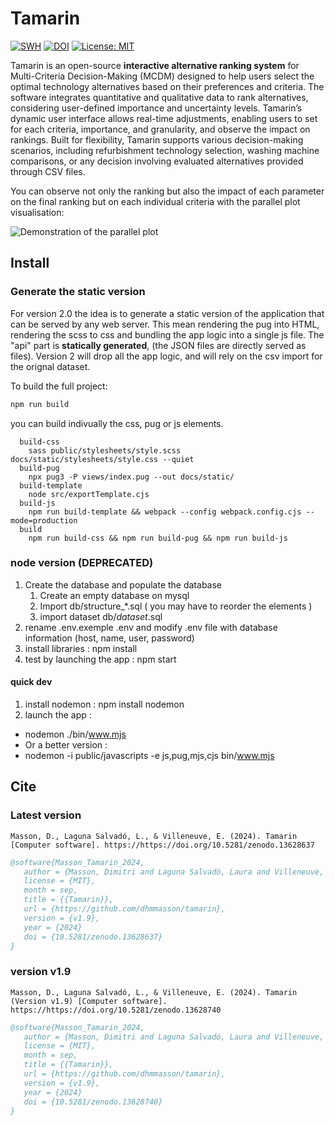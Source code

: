 # Tamarin

[![SWH](https://archive.softwareheritage.org/badge/origin/https://github.com/dhmmasson/rezbuild-emperor-tamarin/)](https://archive.softwareheritage.org/browse/origin/?origin_url=https://github.com/dhmmasson/rezbuild-emperor-tamarin)
[![DOI](https://zenodo.org/badge/DOI/10.5281/zenodo.13628740.svg)](https://doi.org/10.5281/zenodo.13628740)
[![License: MIT](https://img.shields.io/badge/License-MIT-yellow.svg)](https://opensource.org/licenses/MIT)

Tamarin is an open-source **interactive alternative ranking system** for Multi-Criteria Decision-Making (MCDM) designed to help users select the optimal technology alternatives based on their preferences and criteria. The software integrates quantitative and qualitative data to rank alternatives, considering user-defined importance and uncertainty levels. Tamarin’s dynamic user interface allows real-time adjustments, enabling users to set for each criteria, importance, and granularity, and observe the impact on rankings. Built for flexibility, Tamarin supports various decision-making scenarios, including refurbishment technology selection, washing machine comparisons, or any decision involving evaluated alternatives provided through CSV files.

You can observe not only the ranking but also the impact of each parameter on the final ranking but on each individual criteria with the parallel plot visualisation: 

![Demonstration of the parallel plot](/docs/parallelPlotCoordinate.gif)

## Install

### Generate the static version 

For version 2.0 the idea is to generate a static version of the application that can be served by any web server. This mean rendering the pug into HTML, rendering the scss to css and bundling the app logic into a single js file. The "api" part is **statically generated**, (the JSON files are directly served as files). 
Version 2 will drop all the app logic, and will rely on the csv import for the orignal dataset.

To build the full project: 
```bash
npm run build 
``` 
you can build indivually the css, pug or js elements. 
```
  build-css
    sass public/stylesheets/style.scss docs/static/stylesheets/style.css --quiet
  build-pug
    npx pug3 -P views/index.pug --out docs/static/
  build-template
    node src/exportTemplate.cjs
  build-js
    npm run build-template && webpack --config webpack.config.cjs --mode=production
  build
    npm run build-css && npm run build-pug && npm run build-js 
```

### node version (DEPRECATED)

1. Create the database and populate the database
   1. Create an empty database on mysql
   2. Import db/structure\_\*.sql ( you may have to reorder the elements )
   3. import dataset db/_dataset_.sql
1. rename .env.exemple .env and modify .env file with database information (host, name, user, password)
1. install libraries : npm install
1. test by launching the app : npm start

#### quick dev

1. install nodemon : npm install nodemon
1. launch the app :

- nodemon ./bin/www.mjs
- Or a better version :
- nodemon -i public/javascripts -e js,pug,mjs,cjs bin/www.mjs


## Cite 

### Latest version 
```APA
Masson, D., Laguna Salvadó, L., & Villeneuve, E. (2024). Tamarin [Computer software]. https://https://doi.org/10.5281/zenodo.13628637
```

```bibtex
@software{Masson_Tamarin_2024,
   author = {Masson, Dimitri and Laguna Salvadó, Laura and Villeneuve, Eric},
   license = {MIT},
   month = sep,
   title = {{Tamarin}},
   url = {https://github.com/dhmmasson/tamarin},
   version = {v1.9},
   year = {2024}
   doi = {10.5281/zenodo.13628637}
}
```

### version v1.9
```APA
Masson, D., Laguna Salvadó, L., & Villeneuve, E. (2024). Tamarin (Version v1.9) [Computer software]. https://https://doi.org/10.5281/zenodo.13628740
```

```bibtex
@software{Masson_Tamarin_2024,
   author = {Masson, Dimitri and Laguna Salvadó, Laura and Villeneuve, Eric},
   license = {MIT},
   month = sep,
   title = {{Tamarin}},
   url = {https://github.com/dhmmasson/tamarin},
   version = {v1.9},
   year = {2024}
   doi = {10.5281/zenodo.13628740}
}
```
